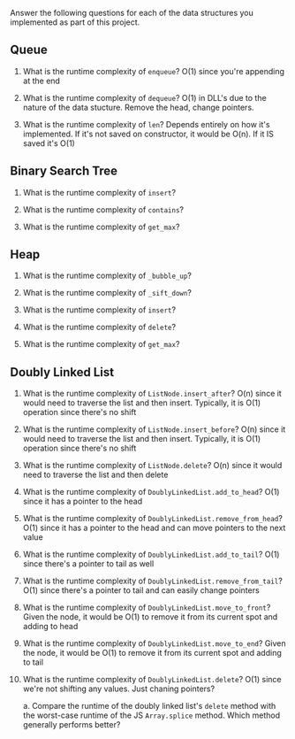 Answer the following questions for each of the data structures you implemented as part of this project.

## Queue

1. What is the runtime complexity of `enqueue`?
    O(1) since you're appending at the end

2. What is the runtime complexity of `dequeue`?
    O(1) in DLL's due to the nature of the data stucture. Remove the head, change pointers.
3. What is the runtime complexity of `len`?
    Depends entirely on how it's implemented. If it's not saved on constructor, it would be O(n). If it IS saved it's O(1)

## Binary Search Tree

1. What is the runtime complexity of `insert`? 

2. What is the runtime complexity of `contains`?

3. What is the runtime complexity of `get_max`? 

## Heap

1. What is the runtime complexity of `_bubble_up`?

2. What is the runtime complexity of `_sift_down`?

3. What is the runtime complexity of `insert`?

4. What is the runtime complexity of `delete`?

5. What is the runtime complexity of `get_max`?

## Doubly Linked List

1. What is the runtime complexity of `ListNode.insert_after`?
    O(n) since it would need to traverse the list and then insert. Typically, it is O(1) operation since there's no shift
2. What is the runtime complexity of `ListNode.insert_before`?
    O(n) since it would need to traverse the list and then insert. Typically, it is O(1) operation since there's no shift
3. What is the runtime complexity of `ListNode.delete`?
    O(n) since it would need to traverse the list and then delete

4. What is the runtime complexity of `DoublyLinkedList.add_to_head`?
    O(1) since it has a pointer to the head

5. What is the runtime complexity of `DoublyLinkedList.remove_from_head`?
    O(1) since it has a pointer to the head and can move pointers to the next value
6. What is the runtime complexity of `DoublyLinkedList.add_to_tail`?
    O(1) since there's a pointer to tail as well
7. What is the runtime complexity of `DoublyLinkedList.remove_from_tail`?
    O(1) since there's a pointer to tail and can easily change pointers
8. What is the runtime complexity of `DoublyLinkedList.move_to_front`?
    Given the node, it would be O(1) to remove it from its current spot and adding to head
9. What is the runtime complexity of `DoublyLinkedList.move_to_end`?
    Given the node, it would be O(1) to remove it from its current spot and adding to tail
10. What is the runtime complexity of `DoublyLinkedList.delete`?
    O(1) since we're not shifting any values. Just chaning pointers?

    a. Compare the runtime of the doubly linked list's `delete` method with the worst-case runtime of the JS `Array.splice` method. Which method generally performs better?